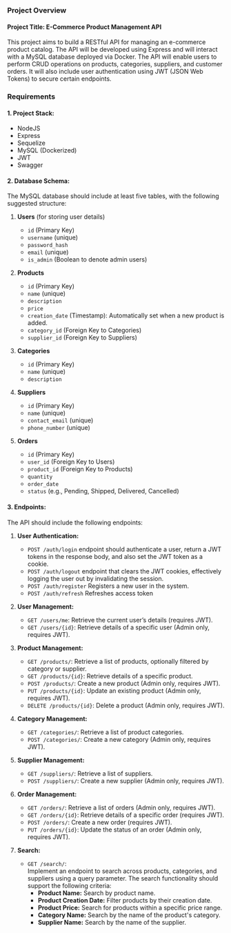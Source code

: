 ### Project Overview

#### Project Title: **E-Commerce Product Management API**

This project aims to build a RESTful API for managing an e-commerce product catalog. The API will be developed using Express and will interact with a MySQL database deployed via Docker. The API will enable users to perform CRUD operations on products, categories, suppliers, and customer orders. It will also include user authentication using JWT (JSON Web Tokens) to secure certain endpoints.

### Requirements

#### 1. **Project Stack:**

- NodeJS
- Express
- Sequelize
- MySQL (Dockerized)
- JWT
- Swagger

#### 2. **Database Schema:**

The MySQL database should include at least five tables, with the following suggested structure:

1. **Users** (for storing user details)
   - `id` (Primary Key)
   - `username` (unique)
   - `password_hash`
   - `email` (unique)
   - `is_admin` (Boolean to denote admin users)

2. **Products**
   - `id` (Primary Key)
   - `name` (unique)
   - `description`
   - `price`
   - `creation_date` (Timestamp): Automatically set when a new product is added.
   - `category_id` (Foreign Key to Categories)
   - `supplier_id` (Foreign Key to Suppliers)

3. **Categories**
   - `id` (Primary Key)
   - `name` (unique)
   - `description`

4. **Suppliers**
   - `id` (Primary Key)
   - `name` (unique)
   - `contact_email` (unique)
   - `phone_number` (unique)

5. **Orders**
   - `id` (Primary Key)
   - `user_id` (Foreign Key to Users)
   - `product_id` (Foreign Key to Products)
   - `quantity`
   - `order_date`
   - `status` (e.g., Pending, Shipped, Delivered, Cancelled)

#### 3. **Endpoints:**

The API should include the following endpoints:

1. **User Authentication:**
    - `POST /auth/login` endpoint should authenticate a user, return a JWT tokens in the response body, and also set the JWT token as a cookie.
    - `POST /auth/logout` endpoint that clears the JWT cookies, effectively logging the user out by invalidating the session.
    - `POST /auth/register` Registers a new user in the system.
    - `POST /auth/refresh` Refreshes access token

2. **User Management:**
   - `GET /users/me`: Retrieve the current user’s details (requires JWT).
   - `GET /users/{id}`: Retrieve details of a specific user (Admin only, requires JWT).

3. **Product Management:**
   - `GET /products/`: Retrieve a list of products, optionally filtered by category or supplier.
   - `GET /products/{id}`: Retrieve details of a specific product.
   - `POST /products/`: Create a new product (Admin only, requires JWT).
   - `PUT /products/{id}`: Update an existing product (Admin only, requires JWT).
   - `DELETE /products/{id}`: Delete a product (Admin only, requires JWT).

4. **Category Management:**
   - `GET /categories/`: Retrieve a list of product categories.
   - `POST /categories/`: Create a new category (Admin only, requires JWT).

5. **Supplier Management:**
   - `GET /suppliers/`: Retrieve a list of suppliers.
   - `POST /suppliers/`: Create a new supplier (Admin only, requires JWT).

6. **Order Management:**
   - `GET /orders/`: Retrieve a list of orders (Admin only, requires JWT).
   - `GET /orders/{id}`: Retrieve details of a specific order (requires JWT).
   - `POST /orders/`: Create a new order (requires JWT).
   - `PUT /orders/{id}`: Update the status of an order (Admin only, requires JWT).

7. **Search:**
   - `GET /search/`:  
     Implement an endpoint to search across products, categories, and suppliers using a query parameter. The search functionality should support the following criteria:
     - **Product Name:** Search by product name.
     - **Product Creation Date:** Filter products by their creation date.
     - **Product Price:** Search for products within a specific price range.
     - **Category Name:** Search by the name of the product's category.
     - **Supplier Name:** Search by the name of the supplier.
